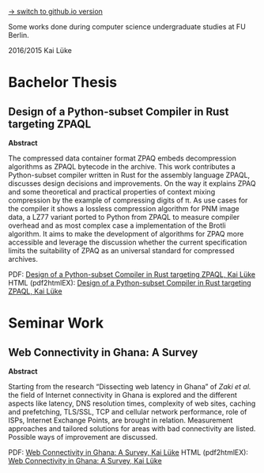 [→ switch to github.io version](https://pothos.github.io/papers/)

Some works done during computer science undergraduate studies at FU Berlin.

2016/2015 Kai Lüke

# Bachelor Thesis
## Design of a Python-subset Compiler in Rust targeting ZPAQL

**Abstract**

The compressed data container format ZPAQ embeds decompression algorithms as ZPAQL bytecode in the
archive. This work contributes a Python-subset compiler written in Rust for the assembly language ZPAQL,
discusses design decisions and improvements. On the way it explains ZPAQ and some theoretical and
practical properties of context mixing compression by the example of compressing digits of π. As use cases for
the compiler it shows a lossless compression algorithm for PNM image data, a LZ77 variant ported to Python
from ZPAQL to measure compiler overhead and as most complex case a implementation of the Brotli algorithm.
It aims to make the development of algorithms for ZPAQ more accessible and leverage the discussion
whether the current specification limits the suitability of ZPAQ as an universal standard for compressed
archives.

PDF: [Design of a Python-subset Compiler in Rust targeting ZPAQL, Kai Lüke](http://pothos.blogsport.eu/files/2016/12/kailueke_bsc_thesis_zpaql_compiler.pdf)
HTML (pdf2htmlEX): [Design of a Python-subset Compiler in Rust targeting ZPAQL, Kai Lüke](https://pothos.github.io/papers/bsc_thesis_zpaql_compiler.pdf2htmlEX.html)

# Seminar Work
## Web Connectivity in Ghana: A Survey

**Abstract**

Starting from the research “Dissecting web latency in Ghana”
of *Zaki et al.* the field of Internet connectivity in Ghana is
explored and the different aspects like latency, DNS resolution times,
complexity of web sites, caching and prefetching, TLS/SSL, TCP and cellular network performance,
role of ISPs, Internet Exchange Points, are brought in relation.
Measurement approaches and tailored solutions for areas
with bad connectivity are listed. Possible ways of improvement are discussed.

PDF: [Web Connectivity in Ghana: A Survey, Kai Lüke](http://pothos.blogsport.eu/files/2015/07/web-connectivity-in-ghana-a-survey.pdf)
HTML (pdf2htmlEX): [Web Connectivity in Ghana: A Survey, Kai Lüke](https://pothos.github.io/papers/web-connectivity-in-ghana-a-survey.pdf2htmlEX.html)
